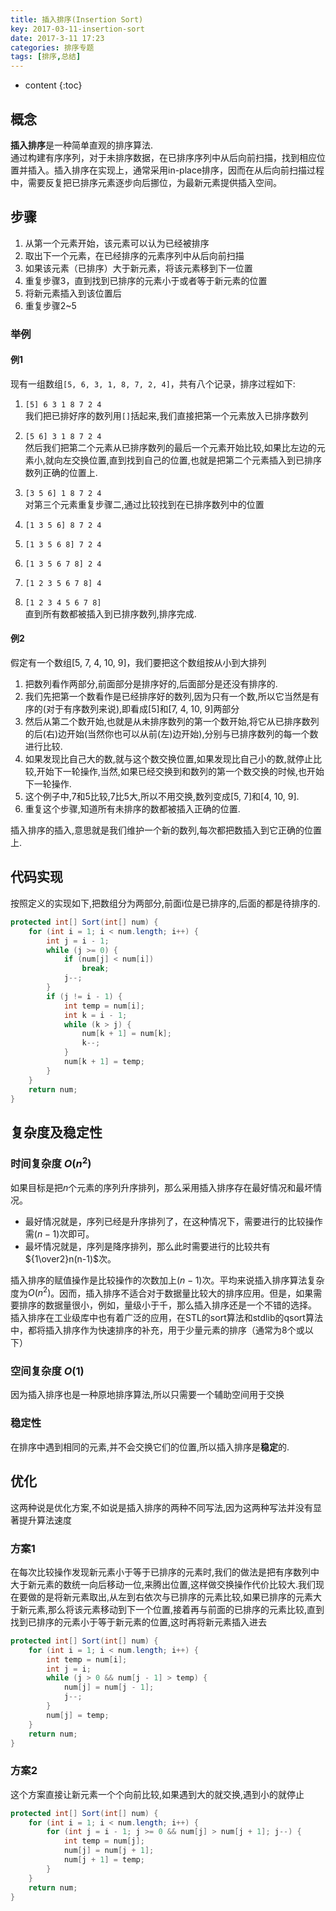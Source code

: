 ```yaml
---
title: 插入排序(Insertion Sort)
key: 2017-03-11-insertion-sort
date: 2017-3-11 17:23
categories: 排序专题
tags: [排序,总结]
---
```


* content
{:toc}

## 概念
**插入排序**是一种简单直观的排序算法.  
通过构建有序序列，对于未排序数据，在已排序序列中从后向前扫描，找到相应位置并插入。插入排序在实现上，通常采用in-place排序，因而在从后向前扫描过程中，需要反复把已排序元素逐步向后挪位，为最新元素提供插入空间。

## 步骤
1. 从第一个元素开始，该元素可以认为已经被排序
2. 取出下一个元素，在已经排序的元素序列中从后向前扫描
3. 如果该元素（已排序）大于新元素，将该元素移到下一位置
4. 重复步骤3，直到找到已排序的元素小于或者等于新元素的位置
5. 将新元素插入到该位置后
6. 重复步骤2~5

### 举例
#### 例1
现有一组数组`[5, 6, 3, 1, 8, 7, 2, 4]`，共有八个记录，排序过程如下:
1. `[5] 6 3 1 8 7 2 4`  
我们把已排好序的数列用`[]`括起来,我们直接把第一个元素放入已排序数列
2. `[5 6] 3 1 8 7 2 4`  
然后我们把第二个元素从已排序数列的最后一个元素开始比较,如果比左边的元素小,就向左交换位置,直到找到自己的位置,也就是把第二个元素插入到已排序数列正确的位置上.
3. `[3 5 6] 1 8 7 2 4`  
对第三个元素重复步骤二,通过比较找到在已排序数列中的位置  
4. `[1 3 5 6] 8 7 2 4`

5. `[1 3 5 6 8] 7 2 4`

6. `[1 3 5 6 7 8] 2 4`

7. `[1 2 3 5 6 7 8] 4`

8. `[1 2 3 4 5 6 7 8]`  
直到所有数都被插入到已排序数列,排序完成.

#### 例2
假定有一个数组[5, 7, 4, 10, 9]，我们要把这个数组按从小到大排列
1. 把数列看作两部分,前面部分是排序好的,后面部分是还没有排序的.
2. 我们先把第一个数看作是已经排序好的数列,因为只有一个数,所以它当然是有序的(对于有序数列来说),即看成[5]和[7, 4, 10, 9]两部分
3. 然后从第二个数开始,也就是从未排序数列的第一个数开始,将它从已排序数列的后(右)边开始(当然你也可以从前(左)边开始),分别与已排序数列的每一个数进行比较.
4. 如果发现比自己大的数,就与这个数交换位置,如果发现比自己小的数,就停止比较,开始下一轮操作,当然,如果已经交换到和数列的第一个数交换的时候,也开始下一轮操作.
5. 这个例子中,7和5比较,7比5大,所以不用交换,数列变成[5, 7]和[4, 10, 9].
6. 重复这个步骤,知道所有未排序的数都被插入正确的位置.

插入排序的插入,意思就是我们维护一个新的数列,每次都把数插入到它正确的位置上.

## 代码实现
按照定义的实现如下,把数组分为两部分,前面i位是已排序的,后面的都是待排序的.
```java
protected int[] Sort(int[] num) {
    for (int i = 1; i < num.length; i++) {
        int j = i - 1;
        while (j >= 0) {
            if (num[j] < num[i])
                break;
            j--;
        }
        if (j != i - 1) {
            int temp = num[i];
            int k = i - 1;
            while (k > j) {
                num[k + 1] = num[k];
                k--;
            }
            num[k + 1] = temp;
        }
    }
    return num;
}

```

## 复杂度及稳定性
### 时间复杂度 $O(n^2)$
如果目标是把$n$个元素的序列升序排列，那么采用插入排序存在最好情况和最坏情况。
- 最好情况就是，序列已经是升序排列了，在这种情况下，需要进行的比较操作需$(n-1)$次即可。
- 最坏情况就是，序列是降序排列，那么此时需要进行的比较共有${1\over2}n(n-1)$次。

插入排序的赋值操作是比较操作的次数加上$(n-1)$次。平均来说插入排序算法复杂度为$O(n^2)$。因而，插入排序不适合对于数据量比较大的排序应用。但是，如果需要排序的数据量很小，例如，量级小于千，那么插入排序还是一个不错的选择。   插入排序在工业级库中也有着广泛的应用，在STL的sort算法和stdlib的qsort算法中，都将插入排序作为快速排序的补充，用于少量元素的排序（通常为8个或以下）
### 空间复杂度 $O(1)$
因为插入排序也是一种原地排序算法,所以只需要一个辅助空间用于交换
### 稳定性
在排序中遇到相同的元素,并不会交换它们的位置,所以插入排序是**稳定**的.

## 优化
这两种说是优化方案,不如说是插入排序的两种不同写法,因为这两种写法并没有显著提升算法速度
### 方案1
在每次比较操作发现新元素小于等于已排序的元素时,我们的做法是把有序数列中大于新元素的数统一向后移动一位,来腾出位置,这样做交换操作代价比较大.我们现在要做的是将新元素取出,从左到右依次与已排序的元素比较,如果已排序的元素大于新元素,那么将该元素移动到下一个位置,接着再与前面的已排序的元素比较,直到找到已排序的元素小于等于新元素的位置,这时再将新元素插入进去
```java
protected int[] Sort(int[] num) {
    for (int i = 1; i < num.length; i++) {
        int temp = num[i];
        int j = i;
        while (j > 0 && num[j - 1] > temp) {
            num[j] = num[j - 1];
            j--;
        }
        num[j] = temp;
    }
    return num;
}
```
### 方案2
这个方案直接让新元素一个个向前比较,如果遇到大的就交换,遇到小的就停止
```java
protected int[] Sort(int[] num) {
    for (int i = 1; i < num.length; i++) {
        for (int j = i - 1; j >= 0 && num[j] > num[j + 1]; j--) {
            int temp = num[j];
            num[j] = num[j + 1];
            num[j + 1] = temp;
        }
    }
    return num;
}
```
